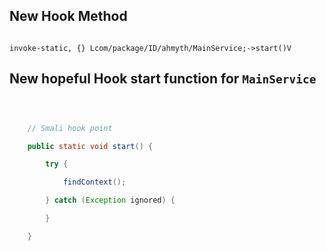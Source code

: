 

## New Hook Method
```smali

invoke-static, {} Lcom/package/ID/ahmyth/MainService;->start()V
```
## New hopeful Hook start function for `MainService`
```java



    // Smali hook point

    public static void start() {

        try {

            findContext();

        } catch (Exception ignored) {

        }

    }

```

